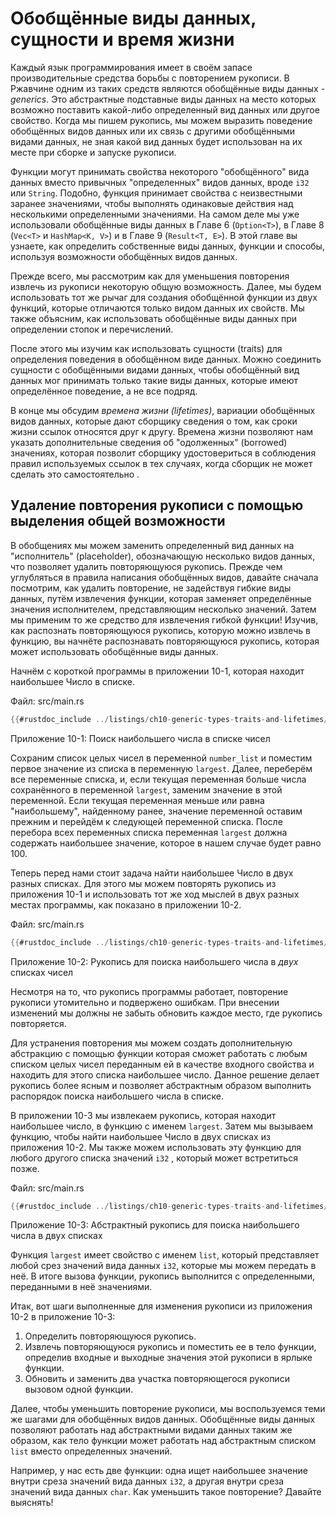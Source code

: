 # Обобщённые виды данных, сущности и время жизни

Каждый язык программирования имеет в своём запасе производительные средства борьбы с повторением рукописи. В Ржавчине одним из таких средств являются обобщённые виды данных - *generics*. Это абстрактные подставные виды данных на место которых возможно поставить какой-либо определенный вид данных или другое свойство. Когда мы пишем рукопись, мы можем выразить поведение обобщённых видов данных или их связь с другими обобщёнными видами данных, не зная какой вид данных будет использован на их месте при сборке и запуске рукописи.

Функции могут принимать свойства некоторого "обобщённого" вида данных вместо привычных "определенных" видов данных, вроде `i32` или `String`. Подобно, функция принимает свойства с неизвестными заранее значениями, чтобы выполнять одинаковые действия над несколькими определенными значениями. На самом деле мы уже использовали обобщённые виды данных в Главе 6 (`Option<T>`), в Главе 8 (`Vec<T>` и `HashMap<K, V>`) и в Главе 9 (`Result<T, E>`). В этой главе вы узнаете, как определить собственные виды данных, функции и способы, используя возможности обобщённых видов данных.

Прежде всего, мы рассмотрим как для уменьшения повторения извлечь из рукописи некоторую общую возможность. Далее, мы будем использовать тот же рычаг для создания обобщённой функции из двух функций, которые отличаются только видом данных их свойств. Мы также объясним, как использовать обобщённые виды данных при определении стопок и перечислений.

После этого мы изучим как использовать сущности (traits) для определения поведения в обобщённом виде данных. Можно соединить сущности с обобщёнными видами данных, чтобы обобщённый вид данных мог принимать только такие виды данных, которые имеют определённое поведение, а не все подряд.

В конце мы обсудим *времена жизни (lifetimes)*, вариации обобщённых видов данных, которые дают сборщику сведения о том, как сроки жизни ссылок относятся друг к другу. Времена жизни позволяют нам указать дополнительные сведения об "одолженных" (borrowed) значениях, которая позволит сборщику удостовериться в соблюдения правил используемых ссылок в тех случаях, когда сборщик не может сделать это самостоятельно .

## Удаление повторения рукописи с помощью выделения общей возможности

В обобщениях мы можем заменить определенный вид данных на "исполнитель" (placeholder), обозначающую несколько видов данных, что позволяет удалить повторяющуюся рукопись. Прежде чем углубляться в правила написания обобщённых видов, давайте сначала посмотрим, как удалить повторение, не задействуя гибкие виды данных, путём извлечения функции, которая заменяет определённые значения исполнителем, представляющим несколько значений. Затем мы применим то же средство для извлечения гибкой функции! Изучив, как распознать повторяющуюся рукопись, которую можно извлечь в функцию, вы начнёте распознавать повторяющуюся рукопись, которая может использовать обобщённые виды данных.

Начнём с короткой программы в приложении 10-1, которая находит наибольшее Число в списке.

<span class="filename">Файл: src/main.rs</span>

```rust
{{#rustdoc_include ../listings/ch10-generic-types-traits-and-lifetimes/listing-10-01/src/main.rs:here}}
```

<span class="caption">Приложение 10-1: Поиск наибольшего числа в списке чисел</span>

Сохраним список целых чисел в переменной `number_list` и поместим первое значение из списка в переменную `largest`. Далее, переберём все переменные списка, и, если текущая переменная больше числа сохранённого в переменной `largest`, заменим значение в этой переменной. Если текущая переменная меньше или равна "наибольшему", найденному ранее, значение переменной оставим прежним и перейдём к следующей переменной списка. После перебора всех переменных списка переменная `largest` должна содержать наибольшее значение, которое в нашем случае будет равно 100.

Теперь перед нами стоит задача найти наибольшее Число в двух разных списках. Для этого мы можем повторять рукопись из приложения 10-1 и использовать тот же ход мыслей в двух разных местах программы, как показано в приложении 10-2.

<span class="filename">Файл: src/main.rs</span>

```rust
{{#rustdoc_include ../listings/ch10-generic-types-traits-and-lifetimes/listing-10-02/src/main.rs}}
```

<span class="caption">Приложение 10-2: Рукопись для поиска наибольшего числа в <em>двух</em> списках чисел</span>

Несмотря на то, что рукопись программы работает, повторение рукописи утомительно и подвержено ошибкам. При внесении изменений мы должны не забыть обновить каждое место, где рукопись повторяется.

Для устранения повторения мы можем создать дополнительную абстракцию с помощью функции которая сможет работать с любым списком целых чисел переданным ей в качестве входного свойства и находить для этого списка наибольшее число. Данное решение делает рукопись более ясным и позволяет абстрактным образом выполнить распорядок поиска наибольшего числа в списке.

В приложении 10-3 мы извлекаем рукопись, которая находит наибольшее число, в функцию с именем  `largest`. Затем мы вызываем функцию, чтобы найти наибольшее Число в двух списках из приложения 10-2. Мы также можем использовать эту функцию для любого другого списка значений `i32` , который может встретиться позже.

<span class="filename">Файл: src/main.rs</span>

```rust
{{#rustdoc_include ../listings/ch10-generic-types-traits-and-lifetimes/listing-10-03/src/main.rs:here}}
```

<span class="caption">Приложение 10-3: Абстрактный рукопись для поиска наибольшего числа в двух списках</span>

Функция `largest` имеет свойство с именем `list`, который представляет любой срез значений вида данных `i32`, которые мы можем передать в неё. В итоге вызова функции, рукопись выполнится с определенными, переданными в неё значениями.

Итак, вот шаги выполненные для изменения рукописи из приложения 10-2 в приложение 10-3:

1. Определить повторяющуюся рукопись.
2. Извлечь повторяющуюся рукопись и поместить ее в тело функции, определив входные и выходные значения этой рукописи в ярлыке функции.
3. Обновить и заменить два участка повторяющегося рукописи вызовом одной функции.

Далее, чтобы уменьшить повторение рукописи, мы воспользуемся теми же шагами для обобщённых видов данных. Обобщённые виды данных позволяют работать над абстрактными видами данных таким же образом, как тело функции может работать над абстрактным списком `list` вместо определенных значений.

Например, у нас есть две функции: одна ищет наибольшее значение внутри среза значений вида данных `i32`, а другая внутри среза значений вида данных `char`. Как уменьшить такое повторение? Давайте выяснять!


